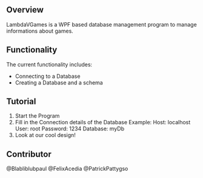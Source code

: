 ## Overview
LambdaVGames is a WPF based database management program to manage informations about games.

## Functionality
The current functionality includes:
- Connecting to a Database
- Creating a Database and a schema

## Tutorial
1. Start the Program
2. Fill in the Connection details of the Database
Example:
Host: localhost
User: root
Password: 1234
Database: myDb
3. Look at our cool design!

## Contributor
@Blabliblubpaul
@FelixAcedia
@PatrickPattygso
